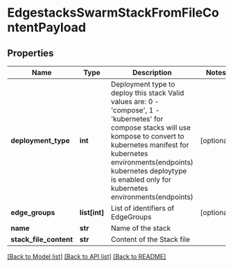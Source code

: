 # EdgestacksSwarmStackFromFileContentPayload

## Properties
Name | Type | Description | Notes
------------ | ------------- | ------------- | -------------
**deployment_type** | **int** | Deployment type to deploy this stack Valid values are: 0 - &#39;compose&#39;, 1 - &#39;kubernetes&#39; for compose stacks will use kompose to convert to kubernetes manifest for kubernetes environments(endpoints) kubernetes deploytype is enabled only for kubernetes environments(endpoints) | [optional] 
**edge_groups** | **list[int]** | List of identifiers of EdgeGroups | [optional] 
**name** | **str** | Name of the stack | 
**stack_file_content** | **str** | Content of the Stack file | 

[[Back to Model list]](../README.md#documentation-for-models) [[Back to API list]](../README.md#documentation-for-api-endpoints) [[Back to README]](../README.md)


